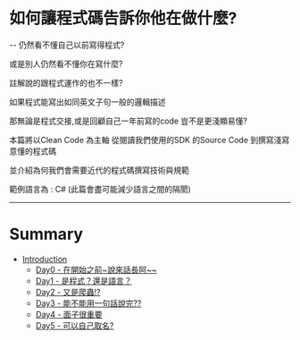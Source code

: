 # 如何讓程式碼告訴你他在做什麼?
--
仍然看不懂自己以前寫得程式?

或是別人仍然看不懂你在寫什麼? 

註解說的跟程式運作的也不一樣? 

如果程式能寫出如同英文子句一般的邏輯描述 

那無論是程式交接,或是回顧自己一年前寫的code 豈不是更淺顯易懂? 

本篇將以Clean Code 為主軸 從閱讀我們使用的SDK 的Source Code 到撰寫淺寫意懂的程式碼 

並介紹為何我們會需要近代的程式碼撰寫技術與規範 

範例語言為 : C# (此篇會盡可能減少語言之間的隔閡)

---
# Summary

* [Introduction](README.md)
  * [Day0 - 在開始之前~說來話長阿~~](./topic/Day0.md)
  * [Day1 - 是程式？還是語言？](./topic/Day1.md)
  * [Day2 - 又是爬蟲!?](./topic/Day2.md)
  * [Day3 - 能不能用一句話說完??](./topic/Day3.md)
  * [Day4 - 面子很重要](./topic/Day4.md)
  * [Day5 - 可以自己取名?](./topic/Day5.md)